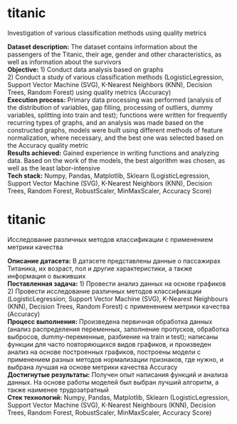 # titanic  
Investigation of various classification methods using quality metrics  
  
**Dataset description:** The dataset contains information about the passengers of the Titanic, their age, gender and other characteristics, as well as information about the survivors  
**Objective:** 1) Conduct data analysis based on graphs  
2) Conduct a study of various classification methods (LogisticLegression, Support Vector Machine (SVG), K-Nearest Neighbors (KNN), Decision Trees, Random Forest) using quality metrics (Accuracy)  
**Execution process:** Primary data processing was performed (analysis of the distribution of variables, gap filling, processing of outliers, dummy variables, splitting into train and test); functions were written for frequently recurring types of graphs, and an analysis was made based on the constructed graphs, models were built using different methods of feature normalization, where necessary, and the best one was selected based on the Accuracy quality metric  
**Results achieved:** Gained experience in writing functions and analyzing data. Based on the work of the models, the best algorithm was chosen, as well as the least labor-intensive  
**Tech stack:** Numpy, Pandas, Matplotlib, Sklearn (LogisticLegression, Support Vector Machine (SVG), K-Nearest Neighbors (KNN), Decision Trees, Random Forest, RobustScaler, MinMaxScaler, Accuracy Score)  

# titanic
Исследование различных методов классификации с применением метрики качества

**Описание датасета:** В датасете представлены данные о пассажирах Титаника, их возраст, пол и другие характеристики, а также информация о выживших  
**Поставленная задача:** 1) Провести анализ данных на основе графиков  
2) Провести исследование различных методов классификации (LogisticLegression, Support Vector Machine (SVG), K-Nearest Neighbours (KNN), Decision Trees, Random Forest) с применением метрики качества (Accuracy)  
**Процесс выполнения:** Произведена первичная обработка данных (анализ распределения переменных, заполнение пропусков, обработка выбросов, dummy-переменные, разбиение на train и test); написаны функции для часто повторяющихся видов графиков, и произведен анализ на основе построенных графиков, построены модели с применением разных методов нормализации признаков, где нужно, и выбрана лучшая на основе метрики качества Accuracy  
**Достигнутые результаты:** Получен опыт написания функций и анализа данных. На основе работы моделей был выбран лучший алгоритм, а также наименее трудозатратный  
**Стек технологий:** Numpy, Pandas, Matplotlib, Sklearn (LogisticLegression, Support Vector Machine (SVG), K-Nearest Neighbours (KNN), Decision Trees, Random Forest, RobustScaler, MinMaxScaler, Accuracy Score)
